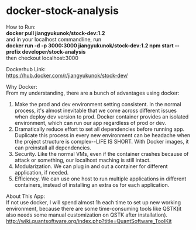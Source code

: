 # docker-stock-analysis

How to Run: <br/>
<b>docker pull jiangyukunok/stock-dev:1.2</b><br/>
and in your localhost commandline, run <br/>
<b>docker run -d -p 3000:3000 jiangyukunok/stock-dev:1.2 npm start --prefix developer/stock-analysis</b> <br/>
then checkout localhost:3000

Dockerhub Link:<br/>
https://hub.docker.com/r/jiangyukunok/stock-dev/

Why Docker:<br/>
From my understanding, there are a bunch of advantages using docker:<br/>
1. Make the prod and dev environment setting consistent. In the normal process, it's almost inevitable that
we come across different issues when deploy dev version to prod. Docker container provides an isolated environment,
which can run our app regardless of prod or dev.
2. Dramatically reduce effort to set all dependencies before running app. Duplicate this process in every new environment
can be headache when the project structure is complex--LIFE IS SHORT. With Docker images, it can preinstall all dependencies.
3. Security. Like the normal VMs, even if the container crashes because of attack or something, our localhost maching is still intact.
4. Modularization. We can plug in and out a container for different application, if needed.
5. Efficiency. We can use one host to run multiple applications in different containers, instead of installing an extra os for
each application.

About This App:<br/>
If not use docker, I will spend almost 1h each time to set up new working environment, because there are some
time-consuming tools like QSTK(it also needs some manual customization on QSTK after installation).<br/>
http://wiki.quantsoftware.org/index.php?title=QuantSoftware_ToolKit
